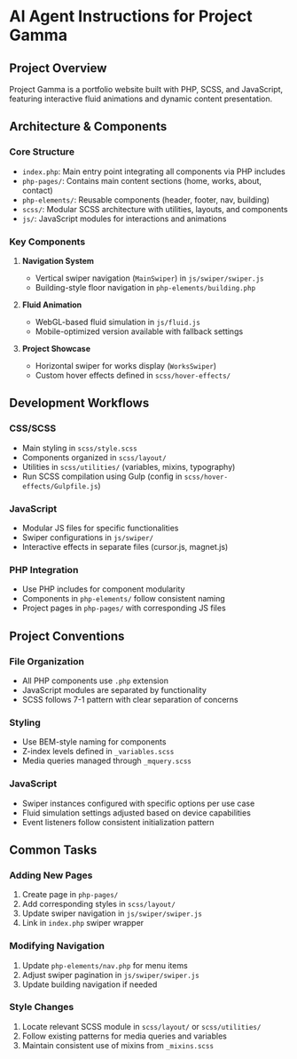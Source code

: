# AI Agent Instructions for Project Gamma

## Project Overview
Project Gamma is a portfolio website built with PHP, SCSS, and JavaScript, featuring interactive fluid animations and dynamic content presentation.

## Architecture & Components

### Core Structure
- `index.php`: Main entry point integrating all components via PHP includes
- `php-pages/`: Contains main content sections (home, works, about, contact)
- `php-elements/`: Reusable components (header, footer, nav, building)
- `scss/`: Modular SCSS architecture with utilities, layouts, and components
- `js/`: JavaScript modules for interactions and animations

### Key Components
1. **Navigation System**
   - Vertical swiper navigation (`MainSwiper`) in `js/swiper/swiper.js`
   - Building-style floor navigation in `php-elements/building.php`

2. **Fluid Animation**
   - WebGL-based fluid simulation in `js/fluid.js`
   - Mobile-optimized version available with fallback settings

3. **Project Showcase**
   - Horizontal swiper for works display (`WorksSwiper`)
   - Custom hover effects defined in `scss/hover-effects/`

## Development Workflows

### CSS/SCSS
- Main styling in `scss/style.scss`
- Components organized in `scss/layout/`
- Utilities in `scss/utilities/` (variables, mixins, typography)
- Run SCSS compilation using Gulp (config in `scss/hover-effects/Gulpfile.js`)

### JavaScript
- Modular JS files for specific functionalities
- Swiper configurations in `js/swiper/`
- Interactive effects in separate files (cursor.js, magnet.js)

### PHP Integration
- Use PHP includes for component modularity
- Components in `php-elements/` follow consistent naming
- Project pages in `php-pages/` with corresponding JS files

## Project Conventions

### File Organization
- All PHP components use `.php` extension
- JavaScript modules are separated by functionality
- SCSS follows 7-1 pattern with clear separation of concerns

### Styling
- Use BEM-style naming for components
- Z-index levels defined in `_variables.scss`
- Media queries managed through `_mquery.scss`

### JavaScript
- Swiper instances configured with specific options per use case
- Fluid simulation settings adjusted based on device capabilities
- Event listeners follow consistent initialization pattern

## Common Tasks

### Adding New Pages
1. Create page in `php-pages/`
2. Add corresponding styles in `scss/layout/`
3. Update swiper navigation in `js/swiper/swiper.js`
4. Link in `index.php` swiper wrapper

### Modifying Navigation
1. Update `php-elements/nav.php` for menu items
2. Adjust swiper pagination in `js/swiper/swiper.js`
3. Update building navigation if needed

### Style Changes
1. Locate relevant SCSS module in `scss/layout/` or `scss/utilities/`
2. Follow existing patterns for media queries and variables
3. Maintain consistent use of mixins from `_mixins.scss`
